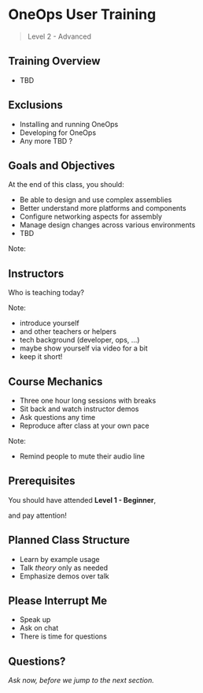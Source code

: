 # OneOps User Training

> Level 2 - Advanced


## Training Overview

- TBD


## Exclusions

- Installing and running OneOps <!-- .element: class="fragment" -->
- Developing for OneOps <!-- .element: class="fragment" -->
- Any more TBD ? <!-- .element: class="fragment" -->


## Goals and Objectives

At the end of this class, you should: <!-- .element: class="fragment" -->

- Be able to design and use complex assemblies <!-- .element: class="fragment" -->
- Better understand more platforms and components <!-- .element: class="fragment" -->
- Configure networking aspects for assembly <!-- .element: class="fragment" -->
- Manage design changes across various environments <!-- .element: class="fragment" -->
- TBD <!-- .element: class="fragment" -->

Note:


## Instructors

Who is teaching today?

Note:
- introduce yourself
- and other teachers or helpers
- tech background (developer, ops, ...)
- maybe show yourself via video for a bit
- keep it short!


## Course Mechanics

- Three one hour long sessions with breaks
- Sit back and watch instructor demos
- Ask questions any time
- Reproduce after class at your own pace

Note:
- Remind people to mute their audio line


## Prerequisites

You should have attended __Level 1 - Beginner__, <!-- .element: class="fragment" --> 

and pay attention! <!-- .element: class="fragment" -->


## Planned Class Structure

- Learn by example usage
- Talk _theory_ only as needed
- Emphasize demos over talk


## Please Interrupt Me

- Speak up
- Ask on chat
- There is time for questions


## Questions? 

<em class="yellow">Ask now, before we jump to the next section.</em>

